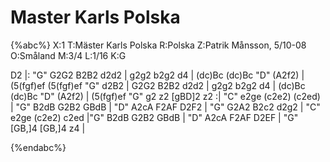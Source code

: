# Master Karls Polska

{%abc%}
X:1
T:Mäster Karls Polska
R:Polska
Z:Patrik Månsson, 5/10-08
O:Småland
M:3/4
L:1/16
K:G

 D2 |: "G" G2G2 B2B2 d2d2 | g2g2 b2g2 d4 | (dc)Bc (dc)Bc "D" (A2f2) | (5(fgf)ef (5(fgf)ef "G" d2B2 | G2G2 B2B2 d2d2 |
g2g2 b2g2 d4 | (dc)Bc (dc)Bc "D" (A2f2) | (5(fgf)ef "G" g2 z2 [gBD]2 z2 :| "C" e2ge (c2e2) (c2ed) | "G" B2dB G2B2 GBdB |
"D" A2cA F2AF D2F2 | "G" G2A2 B2c2 d2g2 | "C" e2ge (c2e2) c2ed |"G" B2dB G2B2 GBdB | "D" A2cA F2AF D2EF | "G" [GB,]4 [GB,]4 z4 |



{%endabc%}

